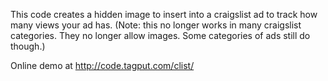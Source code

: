 This code creates a hidden image to insert into a craigslist ad to track how many views your ad has.  (Note: this no longer works in many
craigslist categories.  They no longer allow images.  Some categories of ads still do though.)

Online demo at http://code.tagput.com/clist/

